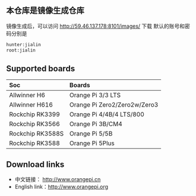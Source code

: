 ## 本仓库是镜像生成仓库
镜像生成后，可以访问 http://59.46.137.178:8101/images/ 下载
默认的账号和密码分别是
```bash
hunter:jialin
root:jialin
```


## Supported boards

Soc | Boards |
|:--|:--|
| Allwinner H6 | Orange Pi 3/3 LTS |
| Allwinner H616 | Orange Pi Zero2/Zero2w/Zero3 | 
| Rockchip RK3399 | Orange Pi 4/4B/4 LTS/800 |
| Rockchip RK3566 | Orange Pi 3B/CM4 |
| Rockchip RK3588S | Orange Pi 5/5B |
| Rockchip RK3588 | Orange Pi 5Plus |

## Download links

- 中文链接：     http://www.orangepi.cn
- English link：http://www.orangepi.org

